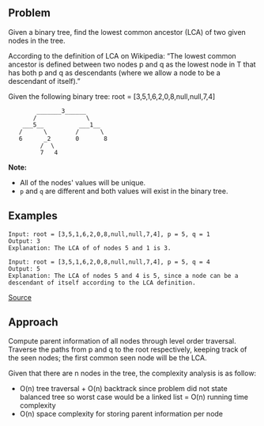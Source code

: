 ## Problem
Given a binary tree, find the lowest common ancestor (LCA) of two given nodes in the tree.

According to the definition of LCA on Wikipedia: “The lowest common ancestor is defined between two nodes p and q as the lowest node in T that has both p and q as descendants (where we allow a node to be a descendant of itself).”

Given the following binary tree:  root = [3,5,1,6,2,0,8,null,null,7,4]
```
        _______3______
       /              \
    ___5__          ___1__
   /      \        /      \
   6      _2       0       8
         /  \
         7   4
```

**Note:**
* All of the nodes' values will be unique.
* `p` and `q` are different and both values will exist in the binary tree.

## Examples
```
Input: root = [3,5,1,6,2,0,8,null,null,7,4], p = 5, q = 1
Output: 3
Explanation: The LCA of of nodes 5 and 1 is 3.
```
```
Input: root = [3,5,1,6,2,0,8,null,null,7,4], p = 5, q = 4
Output: 5
Explanation: The LCA of nodes 5 and 4 is 5, since a node can be a descendant of itself according to the LCA definition.
```

[Source](https://leetcode.com/problems/lowest-common-ancestor-of-a-binary-tree/description/)

## Approach
Compute parent information of all nodes through level order traversal. Traverse the paths from p and q to the root respectively, keeping track of the seen nodes; the first common seen node will be the LCA.

Given that there are n nodes in the tree, the complexity analysis is as follow:
* O(n) tree traversal + O(n) backtrack since problem did not state balanced tree so worst case would be a linked list = O(n) running time complexity
* O(n) space complexity for storing parent information per node

